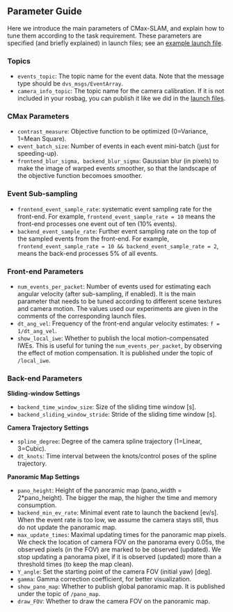 ## Parameter Guide

Here we introduce the main parameters of CMax-SLAM, and explain how to tune them according to the task requirement.
These parameters are specified (and briefly explained) in launch files; see an [example launch file](https://github.com/tub-rip/cmax_slam/blob/main/launch/ijrr.launch).

### Topics

- `events_topic`: The topic name for the event data. Note that the message type should be `dvs_msgs/EventArray`.
- `camera_info_topic`: The topic name for the camera calibration. If it is not included in your rosbag, you can publish it like we did in the [launch files](https://github.com/tub-rip/cmax_slam/blob/main/launch/ecrot_handheld.launch).

### CMax Parameters

- `contrast_measure`: Objective function to be optimized (0=Variance, 1=Mean Square).
- `event_batch_size`: Number of events in each event mini-batch (just for speeding-up).
- `frontend_blur_sigma, backend_blur_sigma`: Gaussian blur (in pixels) to make the image of warped events smoother, so that the landscape of the objective function becomoes smoother.

### Event Sub-sampling

- `frontend_event_sample_rate`: systematic event sampling rate for the front-end. For example, `frontend_event_sample_rate = 10` means the front-end processes one event out of ten (10% events).
- `backend_event_sample_rate`: Further event sampling rate on the top of the sampled events from the front-end. For example, `frontend_event_sample_rate = 10 && backend_event_sample_rate = 2`, means the back-end processes 5% of all events.

### Front-end Parameters

- `num_events_per_packet`: Number of events used for estimating each angular velocity (after sub-sampling, if enabled). It is the main parameter that needs to be tuned according to different scene textures and camera motion. The values used our experiments are given in the comments of the corresponding launch files.
- `dt_ang_vel`: Frequency of the front-end angular velocity estimates: `f = 1/dt_ang_vel`.
- `show_local_iwe`: Whether to publish the local motion-compensated IWEs. This is useful for tuning the `num_events_per_packet`, by observing the effect of motion compensation. It is published under the topic of `/local_iwe`.


### Back-end Parameters

**Sliding-window Settings**
- `backend_time_window_size`: Size of the sliding time window [s].
- `backend_sliding_window_stride`: Stride of the sliding time window [s].

**Camera Trajectory Settings**
- `spline_degree`: Degree of the camera spline trajectory (1=Linear, 3=Cubic).
- `dt_knots`: Time interval between the knots/control poses of the spline trajectory.

**Panoramic Map Settings**
- `pano_height`: Height of the panoramic map (pano_width = 2*pano_height). The bigger the map, the higher the time and memory consumption.
- `backend_min_ev_rate`: Minimal event rate to launch the backend [ev/s]. When the event rate is too low, we assume the camera stays still, thus do not update the panoramic map.
- `max_update_times`: Maximal updating times for the panoramic map pixels. We check the location of camera FOV on the panorama every 0.05s, the observed pixels (in the FOV) are marked to be observed (updated). We stop updating a panorama pixel, if it is observed (updated) more than a threshold times (to keep the map clean).
- `Y_angle`: Set the starting point of the camera FOV (initial yaw) [deg].
- `gamma`: Gamma correction coefficient, for better visualization.
- `show_pano_map`: Whether to publish global panoramic map. It is published under the topic of `/pano_map`.
- `draw_FOV`: Whether to draw the camera FOV on the panoramic map.
